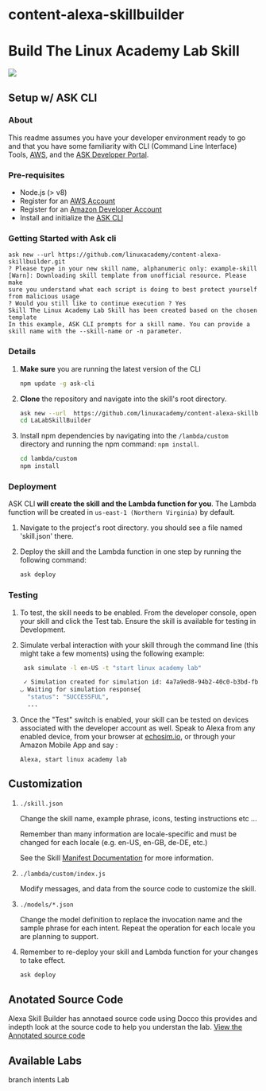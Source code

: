 # content-alexa-skillbuilder
# Build The Linux Academy Lab Skill
<img src="https://app.linuxacademy.com/assets/img/generic-course-banner.png" />

## Setup w/ ASK CLI

### About
This readme assumes you have your developer environment ready to go and that you have some familiarity with CLI (Command Line Interface) Tools, [AWS](https://aws.amazon.com/), and the [ASK Developer Portal](https://developer.amazon.com/alexa-skills-kit?&sc_category=Owned&sc_channel=RD&sc_campaign=Evangelism2018&sc_publisher=github&sc_content=Content&sc_detail=hello-world-nodejs-V2_CLI-1&sc_funnel=Convert&sc_country=WW&sc_medium=Owned_RD_Evangelism2018_github_Content_hello-world-nodejs-V2_CLI-1_Convert_WW_beginnersdevs&sc_segment=beginnersdevs). 

### Pre-requisites

* Node.js (> v8)
* Register for an [AWS Account](https://aws.amazon.com/)
* Register for an [Amazon Developer Account](https://developer.amazon.com?&sc_category=Owned&sc_channel=RD&sc_campaign=Evangelism2018&sc_publisher=github&sc_content=Content&sc_detail=hello-world-nodejs-V2_CLI-1&sc_funnel=Convert&sc_country=WW&sc_medium=Owned_RD_Evangelism2018_github_Content_hello-world-nodejs-V2_CLI-1_Convert_WW_beginnersdevs&sc_segment=beginnersdevs)
* Install and initialize the [ASK CLI](https://developer.amazon.com/docs/smapi/quick-start-alexa-skills-kit-command-line-interface.html?&sc_category=Owned&sc_channel=RD&sc_campaign=Evangelism2018&sc_publisher=github&sc_content=Content&sc_detail=hello-world-nodejs-V2_CLI-1&sc_funnel=Convert&sc_country=WW&sc_medium=Owned_RD_Evangelism2018_github_Content_hello-world-nodejs-V2_CLI-1_Convert_WW_beginnersdevs&sc_segment=beginnersdevs)

### Getting Started with Ask cli

```
ask new --url https://github.com/linuxacademy/content-alexa-skillbuilder.git
? Please type in your new skill name, alphanumeric only: example-skill
[Warn]: Downloading skill template from unofficial resource. Please make
sure you understand what each script is doing to best protect yourself
from malicious usage
? Would you still like to continue execution ? Yes
Skill The Linux Academy Lab Skill has been created based on the chosen template
In this example, ASK CLI prompts for a skill name. You can provide a skill name with the --skill-name or -n parameter.
```
### Details
1. **Make sure** you are running the latest version of the CLI

	```bash
	npm update -g ask-cli
	```

2. **Clone** the repository and navigate into the skill's root directory.

	```bash
	ask new --url  https://github.com/linuxacademy/content-alexa-skillbuilder.git --skill-name LaLabSkillBuilder1
	cd LaLabSkillBuilder
	```

3. Install npm dependencies by navigating into the `/lambda/custom` directory and running the npm command: `npm install`.

	```bash
	cd lambda/custom
	npm install
	```

### Deployment

ASK CLI **will create the skill and the Lambda function for you**. The Lambda function will be created in ```us-east-1 (Northern Virginia)``` by default.

1. Navigate to the project's root directory. you should see a file named 'skill.json' there.
2. Deploy the skill and the Lambda function in one step by running the following command:

	```bash
	ask deploy
	```

### Testing

1. To test, the skill needs to be enabled.  From the developer console, open your skill and click the Test tab.  Ensure the skill is available for testing in Development.

2. Simulate verbal interaction with your skill through the command line (this might take a few moments) using the following example:

	```bash
	 ask simulate -l en-US -t "start linux academy lab"

	 ✓ Simulation created for simulation id: 4a7a9ed8-94b2-40c0-b3bd-fb63d9887fa7
	◡ Waiting for simulation response{
	  "status": "SUCCESSFUL",
	  ...
	 ```

3. Once the "Test" switch is enabled, your skill can be tested on devices associated with the developer account as well. Speak to Alexa from any enabled device, from your browser at [echosim.io](https://echosim.io/welcome), or through your Amazon Mobile App and say :

	```text
	Alexa, start linux academy lab
	```
## Customization

1. ```./skill.json```

   Change the skill name, example phrase, icons, testing instructions etc ...

   Remember than many information are locale-specific and must be changed for each locale (e.g. en-US, en-GB, de-DE, etc.)

   See the Skill [Manifest Documentation](https://developer.amazon.com/docs/smapi/skill-manifest.html?&sc_category=Owned&sc_channel=RD&sc_campaign=Evangelism2018&sc_publisher=github&sc_content=Survey&sc_detail=hello-world-nodejs-V2_CLI-3&sc_funnel=Convert&sc_country=WW&sc_medium=Owned_RD_Evangelism2018_github_Survey_hello-world-nodejs-V2_CLI-3_Convert_WW_beginnersdevs&sc_segment=beginnersdevs) for more information.

2. ```./lambda/custom/index.js```

   Modify messages, and data from the source code to customize the skill.

3. ```./models/*.json```

	Change the model definition to replace the invocation name and the sample phrase for each intent.  Repeat the operation for each locale you are planning to support.

4. Remember to re-deploy your skill and Lambda function for your changes to take effect.

	```bash
	ask deploy
	```
## Anotated Source Code 

Alexa Skill Builder has annotaed source code using Docco this provides and indepth look at the source code to help you understan the lab. 
[View the Annotated source code](https://linuxacademy.github.io/content-alexa-skillbuilder/docs/lambda/custom/)

## Available Labs 

branch intents Lab 